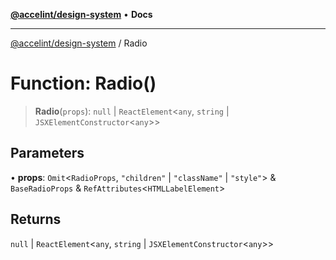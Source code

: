 [**@accelint/design-system**](../README.md) • **Docs**

***

[@accelint/design-system](../README.md) / Radio

# Function: Radio()

> **Radio**(`props`): `null` \| `ReactElement`\<`any`, `string` \| `JSXElementConstructor`\<`any`\>\>

## Parameters

• **props**: `Omit`\<`RadioProps`, `"children"` \| `"className"` \| `"style"`\> & `BaseRadioProps` & `RefAttributes`\<`HTMLLabelElement`\>

## Returns

`null` \| `ReactElement`\<`any`, `string` \| `JSXElementConstructor`\<`any`\>\>
